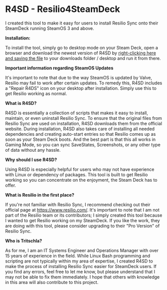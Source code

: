 # R4SD - Resilio4SteamDeck

I created this tool to make it easy for users to install Resilio Sync onto their SteamDeck running SteamOS 3 and above.


**Installation:** 

To install the tool, simply go to desktop mode on your Steam Deck, open a browser and download the newest version of R4SD by [right-clicking here and saving the file](https://raw.githubusercontent.com/gsxryan/Resilio4SteamDeck/main/InstallResilio4SteamDeck.desktop) to your downloads folder / desktop and run it from there.

**Important information regarding SteamOS Updates**

It's important to note that due to the way SteamOS is updated by Valve, Resilio may fail to work after certain updates. To remedy this, R4SD includes a "Repair R4DS" icon on your desktop after installation. Simply use this to get Resilio working as normal.


**What is R4SD?**

R4SD is essentially a collection of scripts that makes it easy to install, maintain, or even uninstall Resilio Sync. To ensure that the original files from Resilio Sync are used on installation, R4SD downloads them from the official website. During installation, R4SD also takes care of installing all needed dependencies and creating auto-start entries so that Resilio comes up as soon as your Steam Deck boots. And the best part is that this all works in Gaming Mode, so you can sync SaveStates, Screenshots, or any other type of data without any hassle.


**Why should I use R4SD?**

Using R4SD is especially helpful for users who may not have experience with Linux or dependency of packages. This tool is built to get Resilio working so you can concentrate on the enjoyment, the Steam Deck has to offer.


**What is Resilio in the first place?**

If you're not familiar with Resilio Sync, I recommend checking out their official page at https://www.resilio.com/. It's important to note that I am not part of the Resilio team or its contributors; I simply created this tool because I wanted to get Resilio working on my SteamDeck.
If you like the work, they are doing with this tool, please consider upgrading to their "Pro Version" of Resilio Sync. 


**Who is Tritschla?**

As for me, I am an IT Systems Engineer and Operations Manager with over 15 years of experience in the field. While Linux Bash programming and scripting are not typically within my area of expertise, I created R4SD to make the process of installing Resilio Sync easier for SteamDeck users. If you find any errors, feel free to let me know, but please understand that I may not be able to fix them immediately. I hope that others with knowledge in this area will also contribute to this project.
